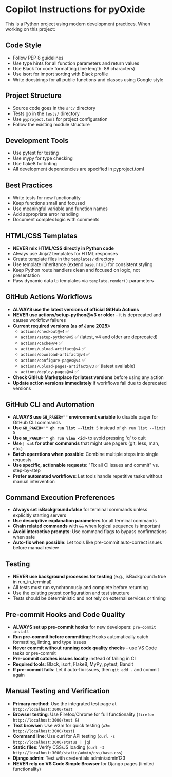 <!-- Use this file to provide workspace-specific custom instructions to Copilot. For more details, visit https://code.visualstudio.com/docs/copilot/copilot-customization#_use-a-githubcopilotinstructionsmd-file -->

# Copilot Instructions for pyOxide

This is a Python project using modern development practices. When working on this project:

## Code Style
- Follow PEP 8 guidelines
- Use type hints for all function parameters and return values
- Use Black for code formatting (line length: 88 characters)
- Use isort for import sorting with Black profile
- Write docstrings for all public functions and classes using Google style

## Project Structure
- Source code goes in the `src/` directory
- Tests go in the `tests/` directory
- Use `pyproject.toml` for project configuration
- Follow the existing module structure

## Development Tools
- Use pytest for testing
- Use mypy for type checking
- Use flake8 for linting
- All development dependencies are specified in pyproject.toml

## Best Practices
- Write tests for new functionality
- Keep functions small and focused
- Use meaningful variable and function names
- Add appropriate error handling
- Document complex logic with comments

## HTML/CSS Templates
- **NEVER mix HTML/CSS directly in Python code**
- Always use Jinja2 templates for HTML responses
- Create template files in the `templates/` directory
- Use template inheritance (extend `base.html`) for consistent styling
- Keep Python route handlers clean and focused on logic, not presentation
- Pass dynamic data to templates via `template.render()` parameters

## GitHub Actions Workflows
- **ALWAYS use the latest versions of official GitHub Actions**
- **NEVER use actions/setup-python@v3 or older** - it is deprecated and causes workflow failures
- **Current required versions (as of June 2025):**
  - `actions/checkout@v4` ✅
  - `actions/setup-python@v5` ✅ (latest, v4 and older are deprecated)
  - `actions/cache@v4` ✅
  - `actions/upload-artifact@v4` ✅
  - `actions/download-artifact@v4` ✅
  - `actions/configure-pages@v4` ✅
  - `actions/upload-pages-artifact@v3` ✅ (latest available)
  - `actions/deploy-pages@v4` ✅
- **Check GitHub Marketplace for latest versions** before using any action
- **Update action versions immediately** if workflows fail due to deprecated versions

## GitHub CLI and Automation
- **ALWAYS use `GH_PAGER=""` environment variable** to disable pager for GitHub CLI commands
- **Use `GH_PAGER="" gh run list --limit 5`** instead of `gh run list --limit 5`
- **Use `GH_PAGER="" gh run view <id>`** to avoid pressing 'q' to quit
- **Use `| cat` for other commands** that might use pagers (git, less, man, etc.)
- **Batch operations when possible**: Combine multiple steps into single requests
- **Use specific, actionable requests**: "Fix all CI issues and commit" vs. step-by-step
- **Prefer automated workflows**: Let tools handle repetitive tasks without manual intervention

## Command Execution Preferences
- **Always set isBackground=false** for terminal commands unless explicitly starting servers
- **Use descriptive explanation parameters** for all terminal commands
- **Chain related commands** with `&&` when logical sequence is important
- **Avoid interactive prompts**: Use command flags to bypass confirmations when safe
- **Auto-fix when possible**: Let tools like pre-commit auto-correct issues before manual review

## Testing
- **NEVER use background processes for testing** (e.g., isBackground=true in run_in_terminal)
- All tests must run synchronously and complete before returning
- Use the existing pytest configuration and test structure
- Tests should be deterministic and not rely on external services or timing

## Pre-commit Hooks and Code Quality
- **ALWAYS set up pre-commit hooks** for new developers: `pre-commit install`
- **Run pre-commit before committing**: Hooks automatically catch formatting, linting, and type issues
- **Never commit without running code quality checks** - use VS Code tasks or pre-commit
- **Pre-commit catches issues locally** instead of failing in CI
- **Required tools**: Black, isort, Flake8, MyPy, pytest, Bandit
- **If pre-commit fails**: Let it auto-fix issues, then `git add .` and commit again

## Manual Testing and Verification
- **Primary method**: Use the integrated test page at `http://localhost:3000/test`
- **Browser testing**: Use Firefox/Chrome for full functionality (`firefox http://localhost:3000/test &`)
- **Text browser**: Use w3m for quick testing (`w3m http://localhost:3000/test`)
- **Command line**: Use curl for API testing (`curl -s http://localhost:3000/status | jq`)
- **Static files**: Verify CSS/JS loading (`curl -I http://localhost:3000/static/admin/css/base.css`)
- **Django admin**: Test with credentials admin/admin123
- **NEVER rely on VS Code Simple Browser** for Django pages (limited functionality)
